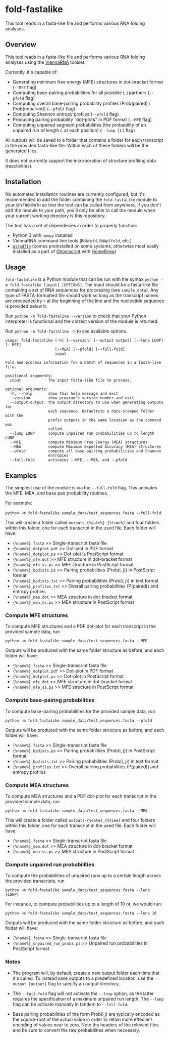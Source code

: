 # fold-fastalike


This tool reads in a fasta-like file and performs various RNA folding analyses.


## Overview

This tool reads in a fasta-like file and performs various RNA folding analyses using the [ViennaRNA](https://www.tbi.univie.ac.at/RNA/) toolset.

Currently, it's capable of:
* Generating minimum free energy (MFE) structures in dot-bracket format (`--MFE` flag)
* Computing base-pairing probabilities for all possible i, j partners (`--pfold` flag)
* Computing overall base-pairing probability profiles (Prob(paired) / Prob(unpaired)) (`--pfold` flag)
* Computing Shannon entropy profiles (`--pfold` flag)
* Producing pairing probability "dot-plots" in PDF format (`--MFE` flag)
* Computing unpaired segment probabilities (the probability of an unpaired run of length *L* at each position) (`--lunp [L]` flag)
 
All outputs will be saved to a folder that contains a folder for each transcript in the provided fasta-like file. Within each of these folders will be the generated files.

It does not currently support the incorporation of structure profiling data (reactivities).


## Installation

No automated installation routines are currently configured, but it's recommended to add the folder containing the `fold-fastalike` module to your `$PYTHONPATH` so that the tool can be called from anywhere. If you don't add the module to your path, you'll only be able to call the module when your current working directory is this repository.

The tool has a set of dependecies in order to properly function:
* Python 3 with `numpy` installed
* ViennaRNA command line tools (`RNAfold`, `RNAplfold`, etc.)
* [`ps2pdf14`](https://manpages.debian.org/stretch/ghostscript/ps2pdf14.1.en.html) (comes preinstalled on some systems, otherwise most easily installed as a part of [Ghostscript](https://www.ghostscript.com) with [HomeBrew](https://formulae.brew.sh/formula/ghostscript))


## Usage

`fold-fastalike` is a Python module that can be run with the syntax `python -m fold-fastalike [input] [OPTIONS]`. The input should be a fasta-like file containing a set of RNA sequences for processing (see `sample_data`). Any type of FASTA-formatted file should work so long as the transcript names are preceeded by `>` at the beginning of the line and the nucleotide sequence is provided below it.

Run `python -m fold-fastalike --version` to check that your Python interpreter is functional and the correct version of the module is returned.

Run `python -m fold-fastalike -h` to see available options.

```
usage: fold-fastalike [-h] [--version] [--output output] [--lunp LUNP] [--MFE]
                      [--MEA] [--pfold] [--full-fold]
                      input

Fold and process information for a batch of sequences in a fasta-like file.

positional arguments:
  input            The input fasta-like file to process.

optional arguments:
  -h, --help       show this help message and exit
  --version        show program's version number and exit
  --output output  the output directory to use when generating outputs for
                   each sequence. Defaultsto a date-stamped folder with the
                   prefix outputs in the same location as the command was
                   called.
  --lunp LUNP      compute unpaired run probabilities up to length LUNP
  --MFE            compute Minimum Free Energy (MEA) structures
  --MEA            compute Maximum Expected Accuracy (MEA) structures
  --pfold          compute all base-pairing probabilities and Shannon
                   entropies
  --full-fold      activates --MFE, --MEA, and --pfold

  ```

## Examples

The simplest use of the module is via the `--full-fold` flag. This activates the MFE, MEA, and base pair probability routines.

For example: 

`python -m fold-fastalike sample_data/test_sequences.fasta --full-fold`.

This will create a folder called `outputs-{%date%}_{%time%}` and four folders within this folder, one for each transcript in the used file. Each folder will have:

* `{%name%}.fasta` >> Single-transcript fasta file
* `{%name%}_dotplot.pdf` >> Dot-plot in PDF format
* `{%name%}_dotplot.ps` >> Dot-plot is PostScript format
* `{%name%}_mfe.dot` >> MFE structure in dot-bracket format
* `{%name%}_mfe_ss.ps` >> MFE structure in PostScript format
* `{%name%}_bpdists.ps` >> Pairing probabilities (Prob(i, j)) in PostScript format
* `{%name%}_bpdists.txt` >> Pairing probabilities (Prob(i, j)) in text format
* `{%name%}_profiles.txt` >> Overall pairing probabilities (P(paired)) and entropy profiles
* `{%name%}_mea.dot` >> MEA structure in dot-bracket format
* `{%name%}_mea_ss.ps` >> MEA structure in PostScript format


### Compute MFE structures

To compute MFE structures and a PDF dot-plot for each transcript in the provided sample data, run

`python -m fold-fastalike sample_data/test_sequences.fasta --MFE`

Outputs will be produced with the same folder structure as before, and each folder will have:

* `{%name%}.fasta` >> Single-transcript fasta file
* `{%name%}_dotplot.pdf` >> Dot-plot in PDF format
* `{%name%}_dotplot.ps` >> Dot-plot in PostScript format
* `{%name%}_mfe.dot` >> MFE structure in dot-bracket format
* `{%name%}_mfe_ss.ps` >> MFE structure in PostScript format


### Compute base-pairing probabilities

To compute base-pairing probabilities for the provided sample data, run

`python -m fold-fastalike sample_data/test_sequences.fasta --pfold`

Outputs will be produced with the same folder structure as before, and each folder will have:

* `{%name%}.fasta` >> Single-transcript fasta file
* `{%name%}_bpdists.ps` >> Pairing probabilities (Prob(i, j)) in PostScript format
* `{%name%}_bpdists.txt` >> Pairing probabilities (Prob(i, j)) in text format
* `{%name%}_profiles.txt` >> Overall pairing probabilities (P(paired)) and entropy profiles


### Compute MEA structures

To compute MEA structures and a PDF dot-plot for each transcript in the provided sample data, run

`python -m fold-fastalike sample_data/test_sequences.fasta --MEA`

This will create a folder called `outputs-{%date}_{%time}` and four folders within this folder, one for each transcript in the used file. Each folder will have:

* `{%name%}.fasta` >> Single-transcript fasta file
* `{%name%}_mea.dot` >> MEA structure in dot-bracket format
* `{%name%}_mea_ss.ps` >> MEA structure in PostScript format


### Compute unpaired run probabilities

To compute the probabilities of unpaired runs up to a certain length across the provided transcripts, run

`python -m fold-fastalike sample_data/test_sequences.fasta --lunp [LUNP]`

For instance, to compute probabilities up to a length of 10 nt, we would run:

`python -m fold-fastalike sample_data/test_sequences.fasta --lunp 10`

Outputs will be produced with the same folder structure as before, and each folder will have:

* `{%name%}.fasta` >> Single-transcript fasta file
* `{%name%}_unpaired_run_probs.ps` >> Unpaired run probabilities in PostScript format


### Notes

* The program will, by default, create a new output folder each time that it's called. To instead save outputs to a predefined location, use the `--output [output]` flag to specify an output directory.

* The `--full-fold` flag will not activate the `--lunp` option, as the latter requires the specification of a maximum unpaired run length. The `--lunp` flag can be activate manually in tandem to `--full-fold`.

* Base pairing probabilities of the form Prob(i,j) are typically encoded as the square-root of the actual value in order to retain more effecient encoding of values near to zero. Note the headers of the relevant files and be sure to convert the raw probabilities when necessary.